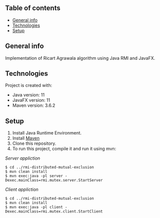 ## Table of contents
* [General info](#general-info)
* [Technologies](#technologies)
* [Setup](#setup)

## General info
Implementation of Ricart Agrawala algorithm using Java RMI and JavaFX.
	
## Technologies
Project is created with:
* Java version: 11
* JavaFX version: 11
* Maven version: 3.6.2
	
## Setup
1. Install Java Runtime Environment.
2. Install [Maven](https://maven.apache.org/install.html)
3. Clone this repository.
4. To run this project, compile it and run it using mvn:

*Server appliction*
```
$ cd ../rmi-distributed-mutual-exclusion
$ mvn clean install
$ mvn exec:java -pl server -Dexec.mainClass=rmi.mutex.server.StartServer
```

*Client appliction*
```
$ cd ../rmi-distributed-mutual-exclusion
$ mvn clean install
$ mvn exec:java -pl client -Dexec.mainClass=rmi.mutex.client.StartClient
```
